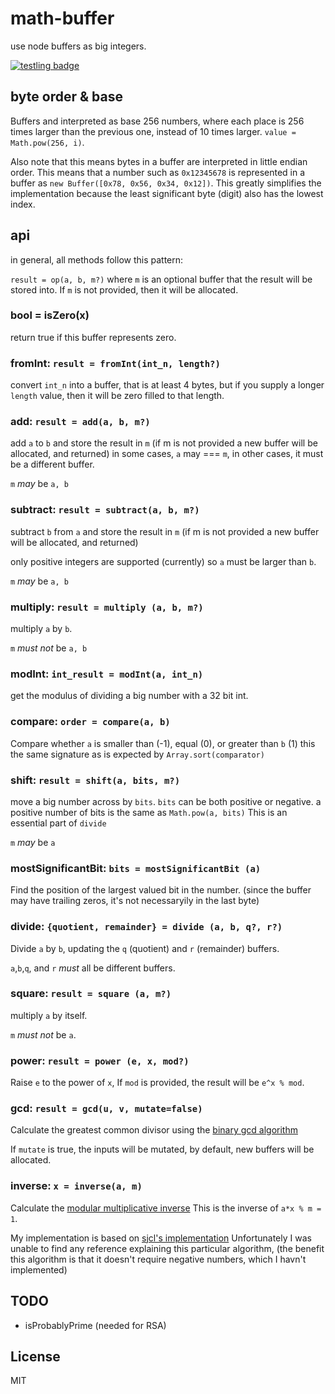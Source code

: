# math-buffer

use node buffers as big integers.

[![testling badge](https://ci.testling.com/dominictarr/math-buffer.png)](https://ci.testling.com/dominictarr/math-buffer)


## byte order & base

Buffers and interpreted as base 256 numbers,
where each place is 256 times larger than the previous one,
instead of 10 times larger. `value = Math.pow(256, i)`.

Also note that this means bytes in a buffer are interpreted in little endian order.
This means that a number such as `0x12345678` is represented in a buffer
as `new Buffer([0x78, 0x56, 0x34, 0x12])`.
This greatly simplifies the implementation because the least significant byte (digit)
also has the lowest index.

## api

in general, all methods follow this pattern:

`result = op(a, b, m?)`
where `m` is an optional buffer that the result will be stored into.
If `m` is not provided, then it will be allocated.

### bool = isZero(x)

return true if this buffer represents zero.

### fromInt: `result = fromInt(int_n, length?)`

convert `int_n` into a buffer, that is at least 4 bytes,
but if you supply a longer `length` value,
then it will be zero filled to that length.

### add: `result = add(a, b, m?)`

add `a` to `b` and store the result in `m`
(if m is not provided a new buffer will be allocated, and returned)
in some cases, `a` may === `m`, in other cases, it must be a different buffer.

`m` *may* be `a, b`

### subtract: `result = subtract(a, b, m?)`

subtract `b` from `a` and store the result in `m`
(if m is not provided a new buffer will be allocated, and returned)

only positive integers are supported (currently) so `a` must be larger than `b`.

`m` *may* be `a, b`

### multiply: `result = multiply (a, b, m?)`

multiply `a` by `b`.

`m` *must not* be `a, b`

### modInt: `int_result = modInt(a, int_n)`

get the modulus of dividing a big number with a 32 bit int.

### compare: `order = compare(a, b)`

Compare whether `a` is smaller than (-1), equal (0), or greater than `b` (1)
this the same signature as is expected by `Array.sort(comparator)`

### shift: `result = shift(a, bits, m?)`

move a big number across by `bits`. `bits` can be both positive or negative.
a positive number of bits is the same as `Math.pow(a, bits)`
This is an essential part of `divide`

`m` *may* be `a`

### mostSignificantBit: `bits = mostSignificantBit (a)`

Find the position of the largest valued bit in the number.
(since the buffer may have trailing zeros, it's not necessaryily in the last byte)


### divide: `{quotient, remainder} = divide (a, b, q?, r?)`

Divide `a` by `b`, updating the `q` (quotient) and `r` (remainder) buffers.

`a`,`b`,`q`, and `r` *must* all be different buffers.

### square: `result = square (a, m?)`

multiply `a` by itself.

`m` *must not* be `a`.

### power: `result = power (e, x, mod?)`

Raise `e` to the power of `x`,
If `mod` is provided, the result will be `e^x % mod`.

### gcd: `result = gcd(u, v, mutate=false)`

Calculate the greatest common divisor using the
[binary gcd algorithm](http://en.wikipedia.org/wiki/Binary_GCD_algorithm)

If `mutate` is true, the inputs will be mutated,
by default, new buffers will be allocated.

### inverse: `x = inverse(a, m)`

Calculate the [modular multiplicative inverse](http://en.wikipedia.org/wiki/Modular_multiplicative_inverse)
This is the inverse of `a*x % m = 1`.

My implementation is based on
[sjcl's implementation](https://github.com/bitwiseshiftleft/sjcl/blob/master/core/bn.js#L182-L226)
Unfortunately I was unable to find any reference explaining this particular algorithm,
(the benefit this algorithm is that it doesn't require negative numbers, which I havn't implemented)

## TODO

* isProbablyPrime (needed for RSA)

## License

MIT
